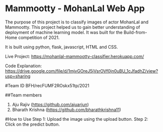 # Mammootty - MohanLal Web App
The purpose of this project is to classify images of actor MohanLal and Mammootty. This project helped us to gain better understanding of deployment of machine learning model. It was built for the Build-from-Home competition of 2021.

It is built using python, flask, javascript, HTML and CSS.

Live Project: https://mohanlal-mammootty-classifier.herokuapp.com/

Code Explanation: https://drive.google.com/file/d/1mjvGOreJ5jVsrOVf0jn0uBU_1cJfadhZ/view?usp=sharing

#Team ID
BFH/recFUMF2ROskx51tp/2021

##Team members
1. Aju Rajiv (https://github.com/ajuarjun)
2. Bharath Krishna (https://github.com/bharathkrishna11)

#How to Use
Step 1: Upload the image using the upload button.
Step 2: Click on the predict button.
